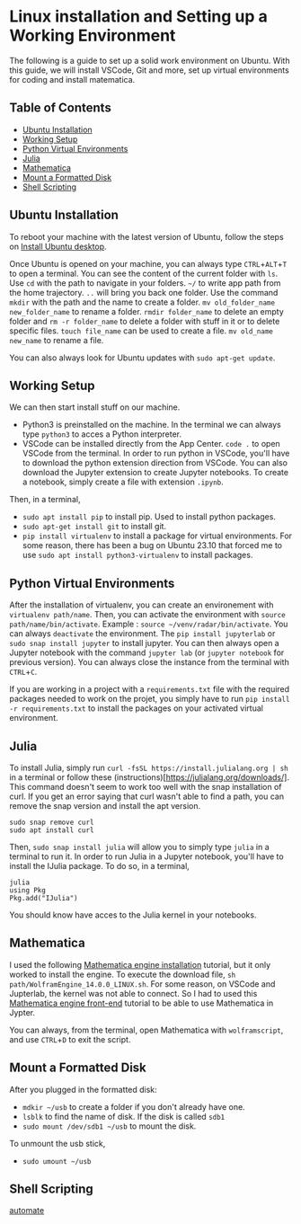 # Linux installation and Setting up a Working Environment
The following is a guide to set up a solid work environment on Ubuntu. With this guide, we will install VSCode, Git and more, set up virtual environments for coding and install matematica. 

## Table of Contents
- [Ubuntu Installation](#ubuntu_installation)
- [Working Setup](#working_setup)
- [Python Virtual Environments](#python_virtual_environments)
- [Julia](#julia)
- [Mathematica](#mathematica)
- [Mount a Formatted Disk](#mount_a_formatted_disk)
- [Shell Scripting](#shell_scripting)

## Ubuntu Installation
To reboot your machine with the latest version of Ubuntu, follow the steps on [Install Ubuntu desktop](https://ubuntu.com/tutorials/install-ubuntu-desktop#1-overview).

Once Ubuntu is opened on your machine, you can always type `CTRL`+`ALT`+`T` to open a terminal. You can see the content of the current folder with `ls`. Use `cd` with the path to navigate in your folders. `~/` to write app path from the home trajectory. `..` will bring you back one folder. Use the command `mkdir` with the path and the name to create a folder. `mv old_folder_name new_folder_name` to rename a folder. `rmdir folder_name` to delete an empty folder and `rm -r folder_name` to delete a folder with stuff in it or to delete specific files. `touch file_name` can be used to create a file. `mv old_name new_name` to rename a file.

You can also always look for Ubuntu updates with `sudo apt-get update`.

## Working Setup
We can then start install stuff on our machine. 
* Python3 is preinstalled on the machine. In the terminal we can always type `python3` to acces a Python interpreter. 
* VSCode can be installed directly from the App Center. `code .` to open VSCode from the terminal. In order to run python in VSCode, you'll have to download the python extension direction from VSCode. You can also download the Jupyter extension to create Jupyter notebooks. To create a notebook, simply create a file with extension `.ipynb`.

Then, in a terminal,
* `sudo apt install pip` to install pip. Used to install python packages.
* `sudo apt-get install git` to install git.
* `pip install virtualenv` to install a package for virtual environments. For some reason, there has been a bug on Ubuntu 23.10 that forced me to use `sudo apt install python3-virtualenv` to install packages.

## Python Virtual Environments
After the installation of virtualenv, you can create an environement with `virtualenv path/name`. Then, you can activate the environment with `source path/name/bin/activate`. Example : `source ~/venv/radar/bin/activate`. You can always `deactivate` the environment. The `pip install jupyterlab` or `sudo snap install jupyter` to install jupyter. You can then always open a Jupyter notebook with the command `jupyter lab` (or `jupyter notebook` for previous version). You can always close the instance from the terminal with `CTRL`+`C`.

If you are working in a project with a `requirements.txt` file with the required packages needed to work on the projet, you simply have to run `pip install -r requirements.txt` to install the packages on your activated virtual environment.

## Julia
To install Julia, simply run `curl -fsSL https://install.julialang.org | sh` in a terminal or follow these (instructions)[https://julialang.org/downloads/]. This command doesn't seem to work too well with the snap installation of curl. If you get an error saying that curl wasn't able to find a path, you can remove the snap version and install the apt version. 
```
sudo snap remove curl
sudo apt install curl
```
Then, `sudo snap install julia` will allow you to simply type `julia` in a terminal to run it. In order to run Julia in a Jupyter notebook, you'll have to install the IJulia package. To do so, in a terminal,
```
julia
using Pkg
Pkg.add("IJulia")
``` 
You should know have acces to the Julia kernel in your notebooks.

## Mathematica
I used the following [Mathematica engine installation](https://nicoguaro.github.io/posts/wolfram_jupyter/) tutorial, but it only worked to install the engine. To execute the download file, `sh path/WolframEngine_14.0.0_LINUX.sh`. For some reason, on VSCode and Jupterlab, the kernel was not able to connect. So I had to used this [Mathematica engine front-end](https://mathematica.stackexchange.com/questions/198839/how-to-add-a-front-end-to-the-free-wolfram-engine) tutorial to be able to use Mathematica in Jypter.

You can always, from the terminal, open Mathematica with `wolframscript`, and use `CTRL`+`D` to exit the script.

## Mount a Formatted Disk
After you plugged in the formatted disk:
* `mdkir ~/usb` to create a folder if you don't already have one.
* `lsblk` to find the name of disk. If the disk is called `sdb1`
* `sudo mount /dev/sdb1 ~/usb` to mount the disk.

To unmount the usb stick,
* `sudo umount ~/usb`

## Shell Scripting
[automate](https://blog.stackademic.com/automating-tasks-in-linux-using-cron-jobs-and-shell-scripting-6d23651b3c2c)


